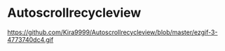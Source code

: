 # Autoscrollrecycleview
https://github.com/Kira9999/Autoscrollrecycleview/blob/master/ezgif-3-4773740dc4.gif
